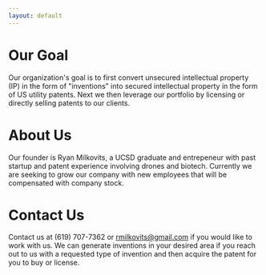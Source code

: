 ```yaml
---
layout: default
---
```


# Our Goal

Our organization's goal is to first convert unsecured intellectual property (IP) in the form of "inventions" into secured intellectual property in the form of US utility patents. Next we then leverage our portfolio by licensing or directly selling patents to our clients. 

# About Us

Our founder is Ryan Milkovits, a UCSD graduate and entrepeneur with past startup and patent experience involving drones and biotech. Currently we are seeking to grow our company with new employees that will be compensated with company stock.

# Contact Us

Contact us at (619) 707-7362 or rmilkovits@gmail.com if you would like to work with us. We can generate inventions in your desired area if you reach out to us with a requested type of invention and then acquire the patent for you to buy or license.
